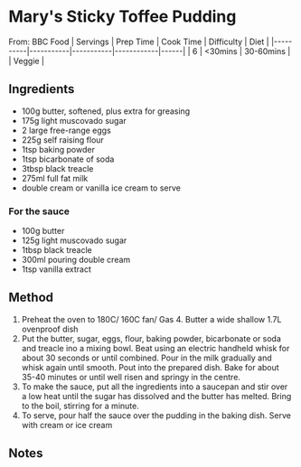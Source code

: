 # Mary's Sticky Toffee Pudding
From: BBC Food 
| Servings | Prep Time | Cook Time | Difficulty | Diet | 
|----------|-----------|-----------|------------|------|
| 6 | <30mins | 30-60mins |  | Veggie |

## Ingredients
* 100g butter, softened, plus extra for greasing
* 175g light muscovado sugar
* 2 large free-range eggs
* 225g self raising flour
* 1tsp baking powder
* 1tsp bicarbonate of soda
* 3tbsp black treacle
* 275ml full fat milk
* double cream or vanilla ice cream to serve
### For the sauce
* 100g butter
* 125g light muscovado sugar
* 1tbsp black treacle
* 300ml pouring double cream
* 1tsp vanilla extract

## Method
1. Preheat the oven to 180C/ 160C fan/ Gas 4. Butter a wide shallow 1.7L ovenproof dish
2. Put the butter, sugar, eggs, flour, baking powder, bicarbonate or soda and treacle ino a mixing bowl. Beat using an electric handheld whisk for about 30 seconds or until combined. Pour in the milk gradually and whisk again until smooth. Pout into the prepared dish. Bake for about 35-40 minutes or until well risen and springy in the centre.
3. To make the sauce, put all the ingredients into a saucepan and stir over a low heat until the sugar has dissolved and the butter has melted. Bring to the boil, stirring for a minute.
4. To serve, pour half the sauce over the pudding in the baking dish. Serve with cream or ice cream

## Notes